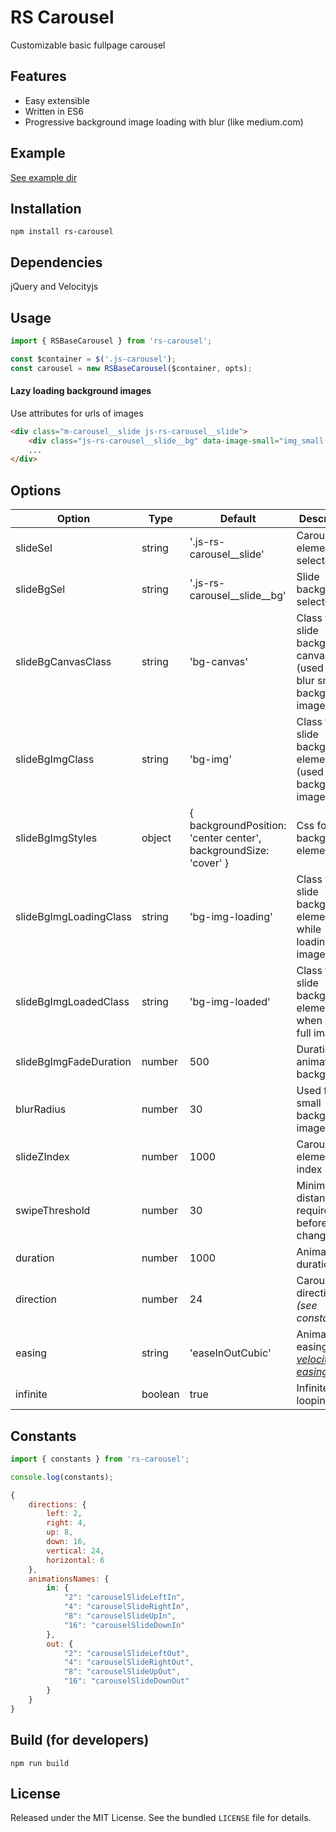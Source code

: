 # RS Carousel
Customizable basic fullpage carousel

## Features

- Easy extensible
- Written in ES6
- Progressive background image loading with blur (like medium.com)

## Example
[See example dir](example/)


## Installation

```
npm install rs-carousel
```

## Dependencies

jQuery and Velocityjs

## Usage

```javascript
import { RSBaseCarousel } from 'rs-carousel';

const $container = $('.js-carousel');
const carousel = new RSBaseCarousel($container, opts);
```

#### Lazy loading background images
Use attributes for urls of images
```html
<div class="m-carousel__slide js-rs-carousel__slide">
    <div class="js-rs-carousel__slide__bg" data-image-small="img_small.jpg" data-image="img_large.jpg"></div>
    ...
</div>
```

## Options

| Option | Type | Default | Description |
| ------ | ---- | ------- | ----------- |
| slideSel | string | '.js-rs-carousel__slide' | Carousel elements selector |
| slideBgSel | string | '.js-rs-carousel__slide__bg' | Slide background selector |
| slideBgCanvasClass | string | 'bg-canvas' | Class for slide background canvas (used for blur small background image) |
| slideBgImgClass | string | 'bg-img' | Class for slide background element (used for full background image) |
| slideBgImgStyles | object | { backgroundPosition: 'center center', backgroundSize: 'cover' } | Css for background element |
| slideBgImgLoadingClass | string | 'bg-img-loading' | Class form slide background element while loading full image |
| slideBgImgLoadedClass | string | 'bg-img-loaded' | Class for slide background element when loaded full image |
| slideBgImgFadeDuration | number | 500 | Duration of animation backgrounds |
| blurRadius | number | 30 | Used for blur small background image |
| slideZIndex | number | 1000 | Carousel elements z-index |
| swipeThreshold | number | 30 | Minimal distance required before slides change |
| duration | number | 1000 | Animation duration |
| direction | number | 24 | Carousel direction *(see constants)* |
| easing | string | 'easeInOutCubic' | Animation easing *([see velocityjs easings](http://velocityjs.org/#easing))* |
| infinite | boolean | true | Infinite looping |

## Constants

```javascript
import { constants } from 'rs-carousel';

console.log(constants);
```

```javascript
{
    directions: {
        left: 2,
        right: 4,
        up: 8,
        down: 16,
        vertical: 24,
        horizontal: 6
    },
    animationsNames: {
        in: {
            "2": "carouselSlideLeftIn",
            "4": "carouselSlideRightIn",
            "8": "carouselSlideUpIn",
            "16": "carouselSlideDownIn"
        },
        out: {
            "2": "carouselSlideLeftOut",
            "4": "carouselSlideRightOut",
            "8": "carouselSlideUpOut",
            "16": "carouselSlideDownOut"
        }
    }
}
```

## Build (for developers)

```
npm run build
```


## License

Released under the MIT License. See the bundled `LICENSE` file for
details.

